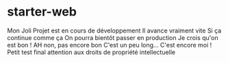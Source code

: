 # starter-web
Mon Joli Projet
est en cours de développement
Il avance vraiment vite
Si ça continue comme ça
On pourra bientôt passer en production
Je crois qu'on est bon !
AH non, pas encore bon
C'est un peu long...
C'est encore moi !
Petit test final
attention aux droits de propriété intellectuelle
